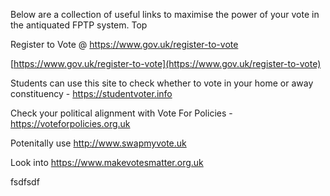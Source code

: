 Below are a collection of useful links to maximise the power of your vote in the antiquated FPTP system. Top 

Register to Vote @ https://www.gov.uk/register-to-vote

[https://www.gov.uk/register-to-vote](https://www.gov.uk/register-to-vote)

Students can use this site to check whether to vote in your home or away constituency - https://studentvoter.info

Check your political alignment with Vote For Policies - https://voteforpolicies.org.uk

Potenitally use http://www.swapmyvote.uk

Look into https://www.makevotesmatter.org.uk

fsdfsdf

